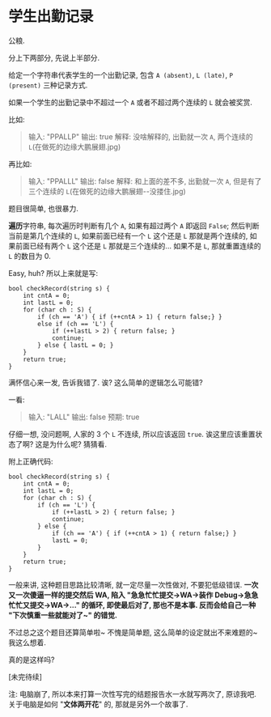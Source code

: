 # 学生出勤记录

公粮. 

分上下两部分, 先说上半部分. 

给定一个字符串代表学生的一个出勤记录, 包含 `A (absent)`, `L (late)`, `P (present)` 三种记录方式. 

如果一个学生的出勤记录中不超过一个 `A` 或者不超过两个连续的 `L` 就会被奖赏. 

比如: 

> 输入: "PPALLP"
> 输出: true
> 解释: 没啥解释的, 出勤就一次 `A`, 两个连续的 `L`(在做死的边缘大鹏展翅.jpg) 

再比如: 

> 输入: "PPALLL"
> 输出: false
> 解释: 和上面的差不多, 出勤就一次 `A`, 但是有了三个连续的 `L`(在做死的边缘大鹏展翅--没搂住.jpg) 

题目很简单, 也很暴力. 

**遍历**字符串, 每次遍历时判断有几个 `A`, 如果有超过两个 `A` 即返回 `False`; 然后判断当前是第几个连续的 `L`, 如果前面已经有一个 `L` 这个还是 `L` 那就是两个连续的, 如果前面已经有两个 `L` 这个还是 `L` 那就是三个连续的... 
如果不是 `L`, 那就重置连续的 `L` 的数目为 0.

Easy, huh? 所以上来就是写: 

```
bool checkRecord(string s) {
    int cntA = 0;
    int lastL = 0;
    for (char ch : S) {
        if (ch == 'A') { if (++cntA > 1) { return false;} }
        else if (ch == 'L') {
            if (++lastL > 2) { return false; }
            continue;
        } else { lastL = 0; }
    }
    return true;
}
```

满怀信心来一发, 告诉我错了. 诶? 这么简单的逻辑怎么可能错? 

一看: 

> 输入: "LALL"
> 输出: false
> 预期: true

仔细一想, 没问题啊, 人家的 3 个 `L` 不连续, 所以应该返回 `true`. 诶这里应该重置状态了啊? 这是为什么呢? 猜猜看. 

附上正确代码: 

```
bool checkRecord(string s) {
    int cntA = 0;
    int lastL = 0;
    for (char ch : S) {
        if (ch == 'L') {
            if (++lastL > 2) { return false; }
            continue;
        } else {
            if (ch == 'A') { if (++cntA > 1) { return false;} }
            lastL = 0;
        }
    }
    return true;
}
```

一般来讲, 这种题目思路比较清晰, 就一定尽量一次性做对, 不要犯低级错误. **一次又一次傻逼一样的提交然后 WA, 陷入 "急急忙忙提交->WA->装作 Debug->急急忙忙又提交->WA->..." 的循环, 即使最后对了, 那也不是本事. 反而会给自己一种 "下次慎重一些就能对了~" 的错觉.**

不过总之这个题目还算简单啦~ 不愧是简单题, 这么简单的设定就出不来难题的~ 我这么想着. 

真的是这样吗? 

[未完待续]

注: 电脑崩了, 所以本来打算一次性写完的结题报告水一水就写两次了, 原谅我吧. 关于电脑是如何 "**文体两开花**" 的, 那就是另外一个故事了. 

